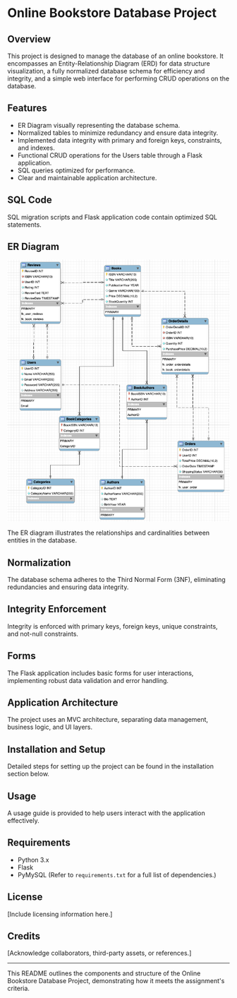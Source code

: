# Online Bookstore Database Project

## Overview
This project is designed to manage the database of an online bookstore. It encompasses an Entity-Relationship Diagram (ERD) for data structure visualization, a fully normalized database schema for efficiency and integrity, and a simple web interface for performing CRUD operations on the database.

## Features
- ER Diagram visually representing the database schema.
- Normalized tables to minimize redundancy and ensure data integrity.
- Implemented data integrity with primary and foreign keys, constraints, and indexes.
- Functional CRUD operations for the Users table through a Flask application.
- SQL queries optimized for performance.
- Clear and maintainable application architecture.

## SQL Code
SQL migration scripts and Flask application code contain optimized SQL statements.

## ER Diagram
![ER Diagram](./screenshots_2nd_submission/ERD.png)

The ER diagram illustrates the relationships and cardinalities between entities in the database.

## Normalization
The database schema adheres to the Third Normal Form (3NF), eliminating redundancies and ensuring data integrity.

## Integrity Enforcement
Integrity is enforced with primary keys, foreign keys, unique constraints, and not-null constraints.

## Forms
The Flask application includes basic forms for user interactions, implementing robust data validation and error handling.

## Application Architecture
The project uses an MVC architecture, separating data management, business logic, and UI layers.

## Installation and Setup
Detailed steps for setting up the project can be found in the installation section below.

## Usage
A usage guide is provided to help users interact with the application effectively.

## Requirements
- Python 3.x
- Flask
- PyMySQL
(Refer to `requirements.txt` for a full list of dependencies.)

## License
[Include licensing information here.]

## Credits
[Acknowledge collaborators, third-party assets, or references.]

---

This README outlines the components and structure of the Online Bookstore Database Project, demonstrating how it meets the assignment's criteria.



